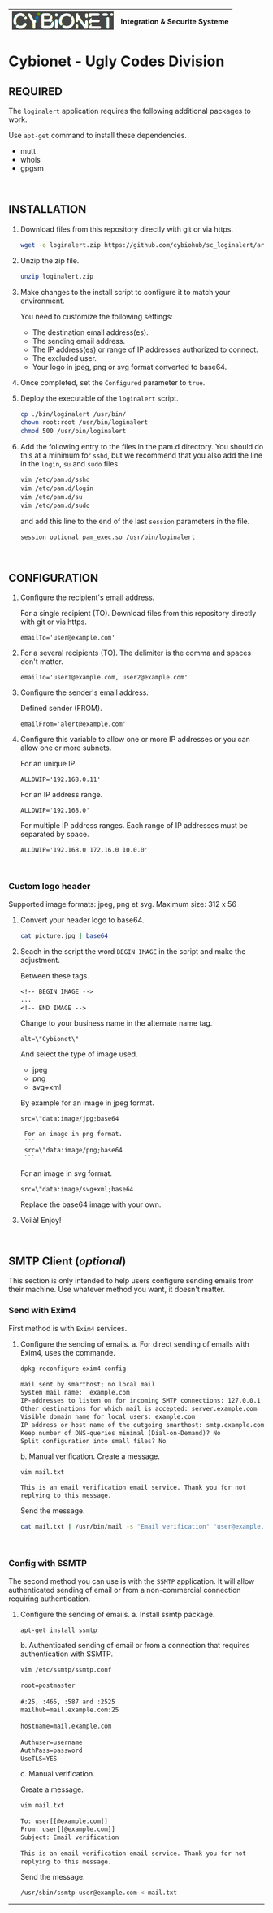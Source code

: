 | ![alt text][logo] | Integration & Securite Systeme |
| ------------- |:-------------:|

# Cybionet - Ugly Codes Division

## REQUIRED

The `loginalert` application requires the following additional packages to work.

 Use `apt-get` command to install these dependencies.
 - mutt
 - whois
 - gpgsm

<br>

## INSTALLATION

1. Download files from this repository directly with git or via https.
   ```bash
   wget -o loginalert.zip https://github.com/cybiohub/sc_loginalert/archive/refs/heads/main.zip
   ```

2. Unzip the zip file.
   ```bash
   unzip loginalert.zip
   ```

3. Make changes to the install script to configure it to match your environment.

	You need to customize the following settings:

	- The destination email address(es).
	- The sending email address.
	- The IP address(es) or range of IP addresses authorized to connect.
	- The excluded user.
	- Your logo in jpeg, png or svg format converted to base64.

4. Once completed, set the `Configured` parameter to `true`.

5. Deploy the executable of the `loginalert` script.

   ```bash
   cp ./bin/loginalert /usr/bin/
   chown root:root /usr/bin/loginalert
   chmod 500 /usr/bin/loginalert
   ```
		
6. Add the following entry to the files in the pam.d directory. You should do this at a minimum for `sshd`, but we recommend that you also add the line in the `login`, `su` and `sudo` files.

   ```bash
   vim /etc/pam.d/sshd
   vim /etc/pam.d/login
   vim /etc/pam.d/su
   vim /etc/pam.d/sudo
   ```

   and add this line to the end of the last `session` parameters in the file.

   ```bash
   session optional pam_exec.so /usr/bin/loginalert
   ```

<br>

## CONFIGURATION

1. Configure the recipient's email address.

    For a single recipient (TO). Download files from this repository directly with git or via https.
   ```
   emailTo='user@example.com'
   ```

2. For a several recipients (TO). The delimiter is the comma and spaces don't matter.
   ```
   emailTo='user1@example.com, user2@example.com'
   ```

3. Configure the sender's email address.

    Defined sender (FROM).
   ```
   emailFrom='alert@example.com'
   ```

4. Configure this variable to allow one or more IP addresses or you can allow one or more subnets.

    For an unique IP.
   ```
   ALLOWIP='192.168.0.11'
   ```

    For an IP address range.
   ```
   ALLOWIP='192.168.0'
   ```

    For multiple IP address ranges. Each range of IP addresses must be separated by space.
   ```
   ALLOWIP='192.168.0 172.16.0 10.0.0'
   ```

<br>

### Custom logo header

Supported image formats: jpeg, png et svg. Maximum size: 312 x 56

1. Convert your header logo to base64.
   ```bash
   cat picture.jpg | base64
   ```

2. Seach in the script the word `BEGIN IMAGE` in the script and make the adjustment.

   Between these tags.
   ```
   <!-- BEGIN IMAGE -->
   ...
   <!-- END IMAGE -->
   ```

   Change to your business name in the alternate name tag.
   ```
   alt=\"Cybionet\"
   ```

   And select the type of image used.
     - jpeg
     - png
     - svg+xml

   By example for an image in jpeg format.
   ```
   src=\"data:image/jpg;base64
   ```

        For an image in png format.
        ```
        src=\"data:image/png;base64
        ```

   For an image in svg format.
   ```
   src=\"data:image/svg+xml;base64
   ```

   Replace the base64 image with your own.

9. Voilà! Enjoy!

<br>

## SMTP Client (_optional_)

This section is only intended to help users configure sending emails from their machine. Use whatever method you want, it doesn't matter.

### Send with Exim4

First method is with `Exim4` services.

1. Configure the sending of emails.
   a. For direct sending of emails with Exim4, uses the commande.

   ```bash
   dpkg-reconfigure exim4-config
   ```

   ```
   mail sent by smarthost; no local mail
   System mail name:  example.com
   IP-addresses to listen on for incoming SMTP connections: 127.0.0.1
   Other destinations for which mail is accepted: server.example.com
   Visible domain name for local users: example.com
   IP address or host name of the outgoing smarthost: smtp.example.com
   Keep number of DNS-queries minimal (Dial-on-Demand)? No
   Split configuration into small files? No
   ```

   b. Manual verification.
     Create a message.
   ```bash
   vim mail.txt
   ```

   ```
   This is an email verification email service. Thank you for not replying to this message.
   ```
  
   Send the message.
   ```bash
   cat mail.txt | /usr/bin/mail -s "Email verification" "user@example.com"
   ```

<br>

 ### Config with SSMTP
  
The second method you can use is with the `SSMTP` application. It will allow authenticated sending of email or from a non-commercial connection requiring authentication.

1. Configure the sending of emails.
   a. Install ssmtp package.
   ```bash
   apt-get install ssmtp
   ```

   b. Authenticated sending of email or from a connection that requires authentication with SSMTP.

   ```bash
   vim /etc/ssmtp/ssmtp.conf
   ```

   ```
   root=postmaster
   
   #:25, :465, :587 and :2525
   mailhub=mail.example.com:25
   
   hostname=mail.example.com

   Authuser=username
   AuthPass=password
   UseTLS=YES
   ```

   c. Manual verification.
   
   Create a message.
   ```bash
   vim mail.txt
   ```

   ```
   To: user[[@example.com]]
   From: user[[@example.com]]
   Subject: Email verification
   
   This is an email verification email service. Thank you for not replying to this message.
   ```
  
   Send the message.
   ```bash
   /usr/sbin/ssmtp user@example.com < mail.txt
   ```

---
[logo]: ./md/logo.png "Cybionet"
